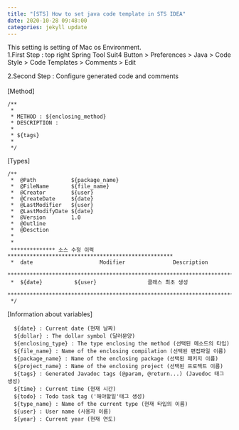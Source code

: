 ```yaml
---
title: "[STS] How to set java code template in STS IDEA"
date: 2020-10-28 09:48:00
categories: jekyll update
---
```

This setting is setting of Mac os Environment.<br>
1.First Step : top right Spring Tool Suit4 Button > Preferences > Java > Code Style > Code Templates > Comments > Edit

2.Second Step : Configure generated code and comments<br>
<br>
[Method]
```
/**
 *
 * METHOD : ${enclosing_method}
 * DESCRIPTION : 
 *
 * ${tags}
 *
 */
``` 
[Types]
```
/**
 *  @Path 			${package_name}
 *  @FileName 		${file_name}
 *  @Creator 		${user}
 *  @CreateDate 	${date}
 *  @LastModifier	${user}
 *  @LastModifyDate ${date} 
 *  @Version 		1.0
 *  @Outline  		
 *  @Desction 		
 * 
 *  
 ************** 소스 수정 이력 ****************************************************
 *  date					 Modifier				Description
 *******************************************************************************
 *  ${date}			 ${user}				클래스 최초 생성
 *******************************************************************************
 */
```
[Information about variables]
```
  ${date} : Current date (현재 날짜)
  ${dollar} : The dollar symbol (달러문양)
  ${enclosing_type} : The type enclosing the method (선택된 메소드의 타입)
  ${file_name} : Name of the enclosing compilation (선택된 편집파일 이름)
  ${package_name} : Name of the enclosing package (선택된 패키지 이름)
  ${project_name} : Name of the enclosing project (선택된 프로젝트 이름)
  ${tags} : Generated Javadoc tags (@param, @return...) (Javedoc 태그 생성)
  ${time} : Current time (현재 시간)
  ${todo} : Todo task tag ('해야할일'태그 생성)
  ${type_name} : Name of the current type (현재 타입의 이름)
  ${user} : User name (사용자 이름)
  ${year} : Current year (현재 연도)
```